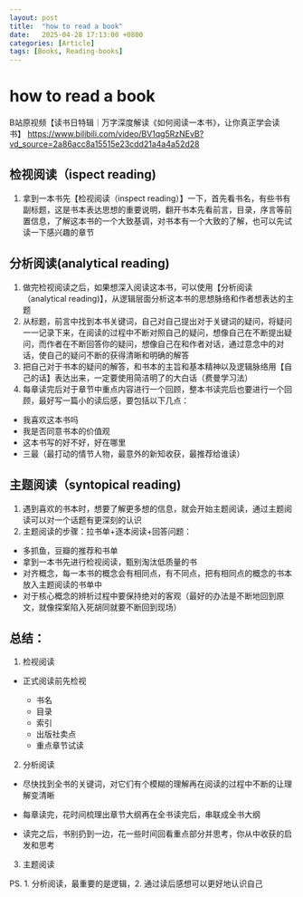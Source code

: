 ```yaml
---
layout: post
title:  "how to read a book"
date:   2025-04-28 17:13:00 +0800
categories: [Article]
tags: [Books, Reading-books]
---
```

# how to read a book

B站原视频【读书日特辑｜万字深度解读《如何阅读一本书》，让你真正学会读书】
<https://www.bilibili.com/video/BV1qg5RzNEvB?vd_source=2a86acc8a15515e23cdd21a4a4a52d28>

## 检视阅读（ispect reading)

1. 拿到一本书先【检视阅读（inspect reading）】一下，首先看书名，有些书有副标题，这是书本表达思想的重要说明，翻开书本先看前言，目录，序言等前置信息，了解这本书的一个大致基调，对书本有一个大致的了解，也可以先试读一下感兴趣的章节

## 分析阅读(analytical reading)

1. 做完检视阅读之后，如果想深入阅读这本书，可以使用【分析阅读（analytical reading)】，从逻辑层面分析这本书的思想脉络和作者想表达的主题
2. 从标题，前言中找到本书关键词，自己对自己提出对于关键词的疑问，将疑问一一记录下来，在阅读的过程中不断对照自己的疑问，想像自己在不断提出疑问，而作者在不断回答你的疑问，想像自己在和作者对话，通过意念中的对话，使自己的疑问不断的获得清晰和明确的解答
3. 把自己对于书本的疑问的解答，和书本的主旨和基本精神以及逻辑脉络用【自己的话】表达出来，一定要使用简洁明了的大白话（费曼学习法）
4. 每章读完后对于章节中重点内容进行一个回顾，整本书读完后也要进行一个回顾，最好写一篇小的读后感，要包括以下几点：
- 我喜欢这本书吗
- 我是否同意书本的价值观
- 这本书写的好不好，好在哪里
- 三最（最打动的情节人物，最意外的新知收获，最推荐给谁读）

## 主题阅读（syntopical reading)

1. 遇到喜欢的书本时，想要了解更多想的信息，就会开始主题阅读，通过主题阅读可以对一个话题有更深刻的认识
2. 主题阅读的步骤：拉书单+逐本阅读+回答问题：
- 多抓鱼，豆瓣的推荐和书单
- 拿到一本书先进行检视阅读，甄别淘汰低质量的书
- 对齐概念，每一本书的概念会有相同点，有不同点，把有相同点的概念的书本放入主题阅读的书单中
- 对于核心概念的辨析过程中要保持绝对的客观（最好的办法是不断地回到原文，就像探案陷入死胡同就要不断回到现场）

## 总结：

1. 检视阅读
- 正式阅读前先检视
  
  - 书名
  - 目录
  - 索引
  - 出版社卖点
  - 重点章节试读
2. 分析阅读
- 尽快找到全书的关键词，对它们有个模糊的理解再在阅读的过程中不断的让理解变清晰

- 每章读完，花时间梳理出章节大纲再在全书读完后，串联成全书大纲

- 读完之后，书别扔到一边，花一些时间回看重点部分并思考，你从中收获的启发和思考
3. 主题阅读



PS. 1. 分析阅读，最重要的是逻辑，2. 通过读后感想可以更好地认识自己
